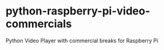 # python-raspberry-pi-video-commercials
Python Video Player with commercial breaks for Raspberry Pi
